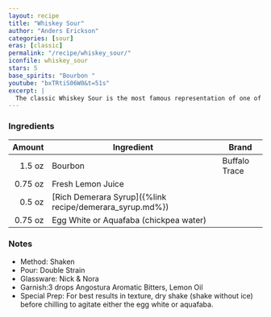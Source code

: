 ```yaml
---
layout: recipe
title: "Whiskey Sour"
author: "Anders Erickson"
categories: [sour]
eras: [classic]
permalink: "/recipe/whiskey_sour/"
iconfile: whiskey_sour
stars: 5
base_spirits: "Bourbon "
youtube: "bxTRtiS06W0&t=51s"
excerpt: |
  The classic Whiskey Sour is the most famous representation of one of the worlds most popular types of cocktail. Easy to commit to memory, its simple go-to sour to add to your arsenal, and a cornerstone of drink-making that everyone should know.
---
```


### Ingredients

|  Amount | Ingredient                                               | Brand         |
| ------: | -------------------------------------------------------- | ------------- |
|  1.5 oz | Bourbon                                                  | Buffalo Trace |
| 0.75 oz | Fresh Lemon Juice                                        |
|  0.5 oz | [Rich Demerara Syrup]({%link recipe/demerara_syrup.md%}) |
| 0.75 oz | Egg White or Aquafaba (chickpea water)                   |

### Notes

- Method: Shaken
- Pour: Double Strain
- Glassware: Nick & Nora
- Garnish:3 drops Angostura Aromatic Bitters, Lemon Oil
- Special Prep: For best results in texture, dry shake (shake without ice) before chilling to agitate either the egg white or aquafaba.
